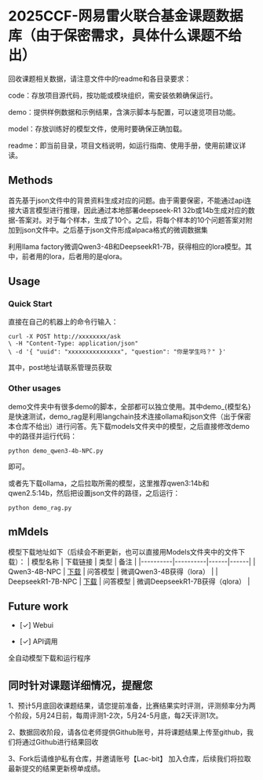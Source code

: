 # 2025CCF-网易雷火联合基金课题数据库（由于保密需求，具体什么课题不给出）

回收课题相关数据，请注意文件中的readme和各目录要求：

code：存放项目源代码，按功能或模块组织，需安装依赖确保运行。

demo：提供样例数据和示例结果，含演示脚本与配置，可以速览项目功能。

model：存放训练好的模型文件，使用时要确保正确加载。

readme：即当前目录，项目文档说明，如运行指南、使用手册，使用前建议详读。

## Methods

首先基于json文件中的背景资料生成对应的问题。由于需要保密，不能通过api连接大语言模型进行推理，因此通过本地部署deepseek-R1 32b或14b生成对应的数据-答案对。对于每个样本，生成了10个。之后，将每个样本的10个问题答案对附加到json文件中。之后基于json文件形成alpaca格式的微调数据集

利用llama factory微调Qwen3-4B和DeepseekR1-7B，获得相应的lora模型。其中，前者用的lora，后者用的是qlora。

## Usage

### Quick Start

直接在自己的机器上的命令行输入：

```
curl -X POST http://xxxxxxxx/ask
\ -H "Content-Type: application/json"
\ -d '{ "uuid": "xxxxxxxxxxxxxxx", "question": "你是学生吗？" }'
```

其中，post地址请联系管理员获取

### Other usages

demo文件夹中有很多demo的脚本，全部都可以独立使用。其中demo_{模型名}是快速测试，demo_rag是利用langchain技术连接ollama和json文件（出于保密本仓库不给出）进行问答。先下载models文件夹中的模型，之后直接修改demo中的路径并运行代码：

`python demo_qwen3-4b-NPC.py`

即可。

或者先下载ollama，之后拉取所需的模型，这里推荐qwen3:14b和qwen2.5:14b，然后把设置json文件的路径，之后运行：

`python demo_rag.py`

## mMdels
模型下载地址如下（后续会不断更新，也可以直接用Models文件夹中的文件下载）：
| 模型名称 | 下载链接 | 类型 | 备注 |
|----------|----------|------|------|
| Qwen3-4B-NPC | [下载](https://modelscope.cn/models/ccArtermices/Qwen3-4B-NPC) | 问答模型 | 微调Qwen3-4B获得（lora） |
| DeepseekR1-7B-NPC | [下载](https://modelscope.cn/models/ccArtermices/DeepseekR1-7B-NPC) | 问答模型 | 微调DeepseekR1-7B获得（qlora） |

## Future work

- [✓] Webui

- [✓] API调用

全自动模型下载和运行程序

## 同时针对课题详细情况，提醒您​

1、预计5月底回收课题结果，请您提前准备，比赛结果实时评测，评测频率分为两个阶段，5月24日前，每周评测1-2次，5月24-5月底，每2天评测1次。

2、数据回收阶段，请各位老师提供Github账号，并将课题结果上传至github，我们将通过Github进行结果回收

3、Fork后请维护私有仓库，并邀请账号【Lac-bit】 加入仓库，后续我们将拉取最新提交的结果更新榜单成绩。

